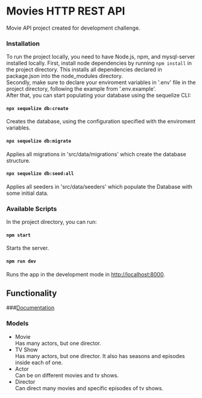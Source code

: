 # Movies HTTP REST API

Movie API project created for development challenge.

### Installation
To run the project locally, you need to have Node.js, npm, and mysql-server installed locally.
First, install node dependencies by running `npm install` in the project directory. This installs all dependencies declared in package.json into the node_modules directory.<br/>
Secondly, make sure to declare your enviroment variables in '.env' file in the project directory, following the example from '.env.example'.<br/>
After that, you can start populating your database using the sequelize CLI:

#### `npx sequelize db:create`
Creates the database, using the configuration specified with the enviroment variables.

#### `npx sequelize db:migrate`
Applies all migrations in 'src/data/migrations' which create the database structure.

#### `npx sequelize db:seed:all`
Applies all seeders in 'src/data/seeders' which populate the Database with some initial data.

### Available Scripts

In the project directory, you can run:

#### `npm start`

Starts the server.

#### `npm run dev`

Runs the app in the development mode in [http://localhost:8000](http://localhost:8000).

## Functionality

###[Documentation](https://documenter.getpostman.com/view/13805394/TzXtHzxG)

### Models

* Movie<br/>
  Has many actors, but one director.
* TV Show<br/>
  Has many actors, but one director. It also has seasons and episodes inside each of one.
* Actor<br/>
  Can be on different movies and tv shows.
* Director<br/>
  Can direct many movies and specific episodes of tv shows.
